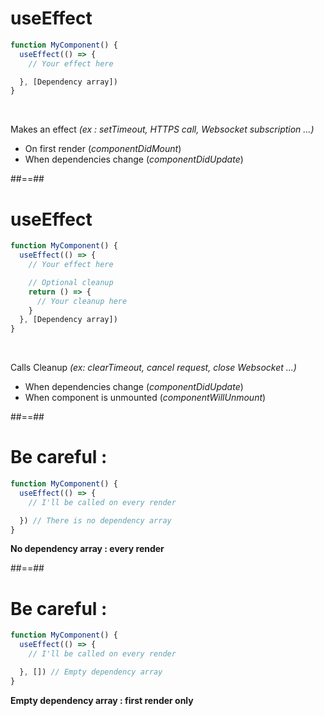 <!-- .slide: class=""with-code““ -->

# useEffect 

```javascript
function MyComponent() {
  useEffect(() => {
    // Your effect here

  }, [Dependency array])
}
```

<br/>

Makes an effect  _(ex : setTimeout, HTTPS call, Websocket subscription ...)_
* On first render (_componentDidMount_)
* When dependencies change (_componentDidUpdate_)

##==##

# useEffect 

```javascript
function MyComponent() {
  useEffect(() => {
    // Your effect here

    // Optional cleanup
    return () => {
      // Your cleanup here
    }
  }, [Dependency array])
}
```
<br/>

Calls Cleanup _(ex: clearTimeout, cancel request, close Websocket ...)_
* When dependencies change (_componentDidUpdate_)
* When component is unmounted (_componentWillUnmount_)

##==##

# Be careful :

```javascript
function MyComponent() {
  useEffect(() => {
    // I'll be called on every render

  }) // There is no dependency array
}
```

__No dependency array : every render__

##==##

# Be careful :

```javascript
function MyComponent() {
  useEffect(() => {
    // I'll be called on every render  

  }, []) // Empty dependency array
}
```

__Empty dependency array : first render only__